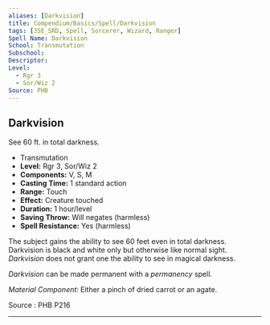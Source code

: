 ```yaml
---
aliases: [Darkvision]
title: Compendium/Basics/Spell/Darkvision
tags: [35E_SRD, Spell, Sorcerer, Wizard, Ranger]
Spell Name: Darkvision
School: Transmutation
Subschool: 
Descriptor: 
Level:
  - Rgr 3
  - Sor/Wiz 2
Source: PHB
---
```



## Darkvision

See 60 ft. in total darkness.

*   Transmutation
*   **Level:** Rgr 3, Sor/Wiz 2
*   **Components:** V, S, M
*   **Casting Time:** 1 standard action
*   **Range:** Touch
*   **Effect:** Creature touched
*   **Duration:** 1 hour/level
*   **Saving Throw:** Will negates (harmless)
*   **Spell Resistance:** Yes (harmless)

<p>The subject gains the ability to see 60 feet even in total darkness. Darkvision is black and white only but otherwise like normal sight. <i>Darkvision</i> does not grant one the ability to see in magical darkness.</p><p><i>Darkvision</i> can be made permanent with a <i>permanency</i> spell.</p><p><i>Material Component:</i> Either a pinch of dried carrot or an agate.</p>

Source : PHB P216

---
